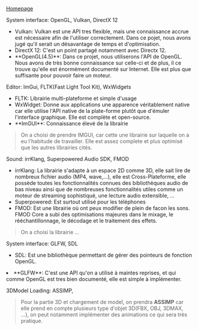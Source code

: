 

[Homepage](Home)  

System interface: OpenGL, Vulkan, DirectX 12  
<ul>
   <li>Vulkan: Vulkan est une API tres flexible, mais une connaissance accrue est nécessaire afin de l'utiliser correctement. Dans ce pojet, nous avons jugé qu'il serait un désavantage de temps et d'optimisation.</li>
   <li>DirectX 12: C'est un point partagé notamment avec Directx 12.</li>
   <li>**OpenGL(4.5)**: Dans ce projet, nous utiliserons l'API de OpenGL. Nous avons de très bonne connaissance sur celle-ci et de plus, il ce trouve qu'elle est énormément documenté sur Internet. Elle est plus que suffisante pour pouvoir faire un moteur.</li></ul>  

Editor: ImGui, FLTK(Fast Light Tool Kit), WxWidgets   
<ul>
   <li>FLTK: Librairie multi-plateforme et simple d'usage</li>
   <li>WxWidget: Donne aux applications une apparence véritablement native car elle utilise l'API native de la plate-forme plutôt que d'émuler l'interface graphique. Elle est complète et open-source. </li>
   <li>**ImGUI**: Connaissance élevé de la librairie</li></ul>  


> On a choisi de prendre IMGUI, car cette une librairie sur laquelle on a eu l'habitude de travailler. Elle est assez complete et plus optimisé que les autres librairies cités.  

Sound: irrKlang, Superpowered Audio SDK, FMOD  
<ul>
   <li>irrKlang: La librairie s'adapte à un espace 2D comme 3D, elle sait lire de nombreux fichier audio (MP4, wave,...), elle est Cross-Plateforme, elle possède toutes les fonctionnalités connues des bibliothèques audio de bas niveau ainsi que de nombreuses fonctionnalités utiles comme un moteur de streaming sophistiqué, une lecture audio extensible, ...</li>
   <li>Superpowered: Est surtout utilisé pour les téléphones</li>
   <li>FMOD: Est une librairie où ont peux modifier de plein de facon les sons. FMOD Core a subi des optimisations majeures dans le mixage, le rééchantillonnage, le décodage et le traitement des effets.</li></ul>  


> On a choisi la librairie ...
  
System interface: GLFW, SDL  
<ul>
   <li>SDL: Est une bibliothèque permettant de gérer des pointeurs de fonction OpenGL.</li></ul>
   <li>**GLFW**: C'est une API qu'on a utilisé à maintes reprises, et qui comme OpenGL est tres bien documenté, elle est simple à implémenter.</li>

3DModel Loading: ASSIMP,  
> Pour la partie 3D et chargement de model, on prendra **ASSIMP** car elle prend en compte plusieurs type d'objet 3D(FBX, OBJ, 3DMAX, ...), on peut notamment implémenter des animations ce qui sera très pratique.  